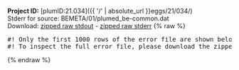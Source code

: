**Project ID:** [plumID:21.034]({{ '/' | absolute_url }}eggs/21/034/)  
Stderr for source:  BEMETA/01/plumed_be-common.dat   
Download: [zipped raw stdout](plumed_be-common.dat.plumed_master.stdout.txt.zip) - [zipped raw stderr](plumed_be-common.dat.plumed_master.stderr.txt.zip) 
{% raw %}
<pre>
#! Only the first 1000 rows of the error file are shown below
#! To inspect the full error file, please download the zipped raw stderr file above
</pre>
{% endraw %}
